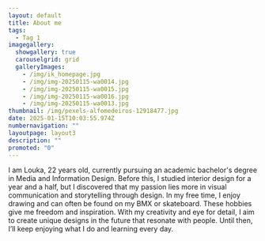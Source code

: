 ```yaml
---
layout: default
title: About me
tags:
  - Tag 1
imagegallery:
  showgallery: true
  carouselgrid: grid
  galleryImages:
    - /img/ik_homepage.jpg
    - /img/img-20250115-wa0014.jpg
    - /img/img-20250115-wa0015.jpg
    - /img/img-20250115-wa0016.jpg
    - /img/img-20250115-wa0013.jpg
thumbnail: /img/pexels-alfomedeiros-12918477.jpg
date: 2025-01-15T10:03:55.974Z
numbernavigation: ""
layoutpage: layout3
description: ""
promoted: "0"
---
```

I am Louka, 22 years old, currently pursuing an academic bachelor's degree in Media and Information Design. Before this, I studied interior design for a year and a half, but I discovered that my passion lies more in visual communication and storytelling through design. In my free time, I enjoy drawing and can often be found on my BMX or skateboard. These hobbies give me freedom and inspiration. With my creativity and eye for detail, I aim to create unique designs in the future that resonate with people. Until then, I’ll keep enjoying what I do and learning every day.